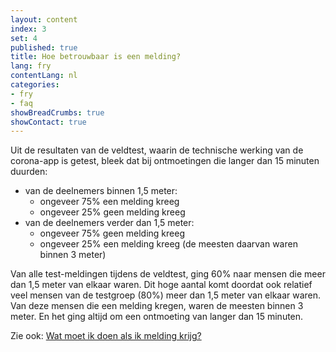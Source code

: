 ```yaml
---
layout: content
index: 3
set: 4
published: true
title: Hoe betrouwbaar is een melding?
lang: fry
contentLang: nl
categories:
- fry
- faq
showBreadCrumbs: true
showContact: true
---
```

Uit de resultaten van de veldtest, waarin de technische werking van de corona-app is getest, bleek dat bij ontmoetingen die langer dan 15 minuten duurden:
 
- van de deelnemers binnen 1,5 meter: 
    - ongeveer 75% een melding kreeg
    - ongeveer 25% geen melding kreeg
- van de deelnemers verder dan 1,5 meter: 
    - ongeveer 75% geen melding kreeg
    - ongeveer 25% een melding kreeg (de meesten daarvan waren binnen 3 meter) 

Van alle test-meldingen tijdens de veldtest, ging 60% naar mensen die meer dan 1,5 meter van elkaar waren. Dit hoge aantal komt doordat ook relatief veel mensen van de testgroep (80%) meer dan 1,5 meter van elkaar waren. Van deze mensen die een melding kregen, waren de meesten binnen 3 meter. En het ging altijd om een ontmoeting van langer dan 15 minuten. 

Zie ook: [Wat moet ik doen als ik melding krijg?](/nl/faq/3-wat-als/)
